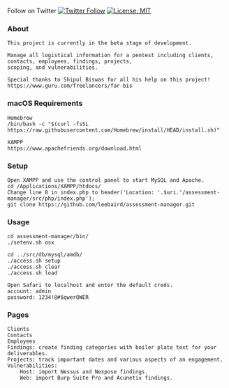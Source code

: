 Follow on Twitter [![Twitter Follow](https://img.shields.io/twitter/follow/discoverscripts.svg?style=social&label=Follow)](https://twitter.com/discoverscripts) 
[![License: MIT](https://img.shields.io/badge/License-MIT-blue.svg)](https://github.com/leebaird/discover/blob/master/LICENSE)

### About
```
This project is currently in the beta stage of development.

Manage all logistical information for a pentest including clients, contacts, employees, findings, projects,
scoping, and vulnerabilities.

Special thanks to Shipul Biswas for all his help on this project!
https://www.guru.com/freelancers/far-bis
```

### macOS Requirements
```
Homebrew
/bin/bash -c "$(curl -fsSL https://raw.githubusercontent.com/Homebrew/install/HEAD/install.sh)"

XAMPP
https://www.apachefriends.org/download.html
```

### Setup
```
Open XAMPP and use the control panel to start MySQL and Apache.
cd /Applications/XAMPP/htdocs/
Change line 8 in index.php to header('Location: '.$uri.'/assessment-manager/src/php/index.php');
git clone https://github.com/leebaird/assessment-manager.git
```

### Usage
```
cd assessment-manager/bin/
./setenv.sh osx

cd ../src/db/mysql/amdb/
./access.sh setup
./access.sh clear
./access.sh load

Open Safari to localhost and enter the default creds.
account: admin
password: 1234!@#$qwerQWER
```

### Pages
```
Clients
Contacts
Employees
Findings: create finding categories with boiler plate text for your deliverables.
Projects: track important dates and various aspects of an engagement.
Vulnerabilities:
    Host: import Nessus and Nexpose findings.
    Web: import Burp Suite Pro and Acunetix findings.
```
